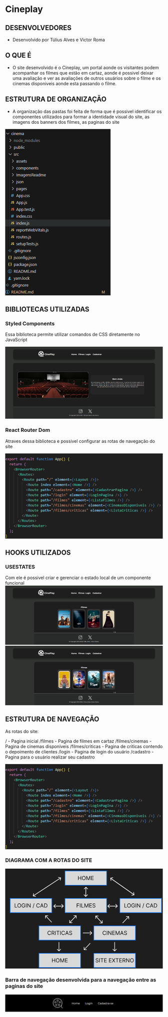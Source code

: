 # Cineplay

## DESENVOLVEDORES

- Desenvolvido por Túlius Alves e Victor Roma

## O QUE É

- O site desenvolvido é o Cineplay, um portal aonde os visitantes podem acompanhar os filmes que estão em cartaz, aonde é possivel deixar uma avaliação e ver as avaliações de outros usuários sobre o filme e os cinemas disponiveis aonde esta passando o filme.

## ESTRUTURA DE ORGANIZAÇÃO

- A organização das pastas foi feita de forma que é possivel identificar os componentes utilizados para formar a identidade visual do site, as imagens dos banners dos filmes, as paginas do site

![Organziação das pastas](cinema\src\ImagensReadme\Organização.png)

## BIBLIOTECAS UTILIZADAS

### Styled Components
Essa biblioteca permite utilizar comandos de CSS diretamente no JavaScript 

![Homepage](cinema\src\ImagensReadme\HomePage.png)

### React Router Dom
Atraves dessa biblioteca e possivel configurar as rotas de navegação do site 

![Rotas do site](cinema\src\ImagensReadme\RotasDoSite.png)

## HOOKS UTILIZADOS

### USESTATES 
Com ele é possivel criar e gerenciar o estado local de um componente funcional 
![Aba 1 de filmes](cinema\src\ImagensReadme\FilmesAba1.png)
![Aba 2 de filmes](cinema\src\ImagensReadme\FilmesAba2.png)


## ESTRUTURA DE NAVEGAÇÃO

As rotas do site: 

/ - Pagina inicial 
/filmes - Pagina de filmes em cartaz
/filmes/cinemas - Pagina de cinemas disponiveis
/filmes/criticas - Pagina de criticas contendo o depoimento de clientes
/login - Pagina de login do usuário
/cadastro - Pagina para o usuário realizar seu cadastro

![Rotas do site](cinema\src\ImagensReadme\RotasDoSite.png)

### DIAGRAMA COM A ROTAS DO SITE

![Rotas dos site](cinema\src\ImagensReadme\DiagramaDeRotas.png)

### Barra de navegação desenvolvida para a navegação entre as paginas do site

![Barra de navegação](cinema/src/ImagensReadme/Navbar.png)


